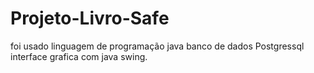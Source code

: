 # Projeto-Livro-Safe
foi usado linguagem de programação java banco de dados Postgressql interface grafica com java swing.
